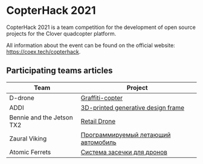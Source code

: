 # CopterHack 2021

CopterHack 2021 is a team competition for the development of open source projects for the Clover quadcopter platform.

All information about the event can be found on the official website: https://coex.tech/copterhack.

## Participating teams articles

|Team|Project|
|-|-|
|D-drone|[Graffiti-copter](ddrone.md)|
|ADDI|[3D-printed generative design frame](generative_design_frame.md)|
|Bennie and the Jetson TX2|[Retail Drone](bennie.md)|
|Zaural Viking|[Программируемый летающий автомобиль](../ru/zaural_viking.html)|
|Atomic Ferrets|[Система засечки для дронов](../ru/race_timing_sys_copterhack.html)|
